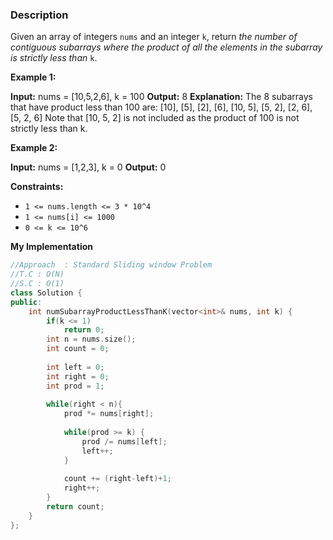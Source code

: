 ### Description

Given an array of integers `nums` and an integer `k`, return _the number of contiguous subarrays where the product of all the elements in the subarray is strictly less than_ `k`.

**Example 1:**

**Input:** nums = \[10,5,2,6], k = 100
**Output:** 8
**Explanation:** The 8 subarrays that have product less than 100 are:
\[10], \[5], \[2], \[6], \[10, 5], \[5, 2], \[2, 6], \[5, 2, 6]
Note that \[10, 5, 2] is not included as the product of 100 is not strictly less than k.

**Example 2:**

**Input:** nums = \[1,2,3], k = 0
**Output:** 0

**Constraints:**

- `1 <= nums.length <= 3 * 10^4`
- `1 <= nums[i] <= 1000`
- `0 <= k <= 10^6`

**My Implementation**

```cpp
//Approach  : Standard Sliding window Problem
//T.C : O(N)
//S.C : O(1)
class Solution {
public:
    int numSubarrayProductLessThanK(vector<int>& nums, int k) {
        if(k <= 1)
            return 0;
        int n = nums.size();
        int count = 0;
        
        int left = 0;
        int right = 0;
        int prod = 1;
        
        while(right < n){
            prod *= nums[right];
            
            while(prod >= k) {
                prod /= nums[left];
                left++;
            }
            
            count += (right-left)+1;
            right++;
        }
        return count;
    }
};
```

